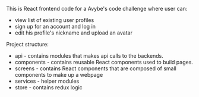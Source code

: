 This is React frontend code for a Avybe's code challenge where user can:

-   view list of existing user profiles
-   sign up for an account and log in
-   edit his profile's nickname and upload an avatar

Project structure:

-   api - contains modules that makes api calls to the backends.
-   components - contains reusable React components used to build pages.
-   screens - contains React components that are composed of small components to make up a webpage
-   services - helper modules
-   store - contains redux logic
